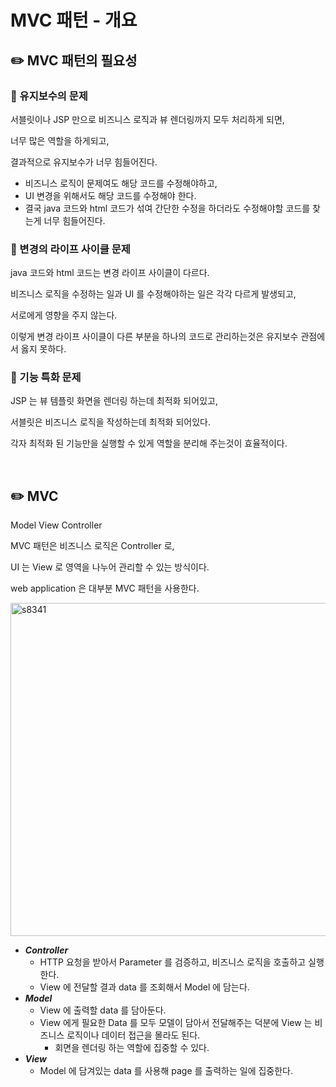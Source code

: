 # MVC 패턴 - 개요

## ✏️ MVC 패턴의 필요성

### 📍 유지보수의 문제

서블릿이나 JSP 만으로 비즈니스 로직과 뷰 렌더링까지 모두 처리하게 되면,

너무 많은 역할을 하게되고,

결과적으로 유지보수가 너무 힘들어진다.

- 비즈니스 로직이 문제여도 해당 코드를 수정해야하고,
- UI 변경을 위해서도 해당 코드를 수정해야 한다.
- 결국 java 코드와 html 코드가 섞여 간단한 수정을 하더라도 수정해야할 코드를 찾는게 너무 힘들어진다.

### 📍 변경의 라이프 사이클 문제

java 코드와 html 코드는 변경 라이프 사이클이 다르다.

비즈니스 로직을 수정하는 일과 UI 를 수정해야하는 일은 각각 다르게 발생되고,

서로에게 영향을 주지 않는다.

이렇게 변경 라이프 사이클이 다른 부분을 하나의 코드로 관리하는것은 유지보수 관점에서 옳지 못하다.

### 📍 기능 특화 문제

JSP 는 뷰 템플릿 화면을 렌더링 하는데 최적화 되어있고,

서블릿은 비즈니스 로직을 작성하는데 최적화 되어있다.

각자 최적화 된 기능만을 실행할 수 있게 역할을 분리해 주는것이 효율적이다.

<br>

## ✏️ MVC
Model View Controller

MVC 패턴은 비즈니스 로직은 Controller 로,

UI 는 View 로 영역을 나누어 관리할 수 있는 방식이다.

web application 은 대부분 MVC 패턴을 사용한다.

<img width="533" alt="s8341" src="https://user-images.githubusercontent.com/115536240/218895038-2e067b56-8a3a-4967-8c6f-d9937e3009d6.png">


- ***Controller***
    - HTTP 요청을 받아서 Parameter 를 검증하고, 비즈니스 로직을 호출하고 실행한다.
    - View 에 전달할 결과 data 를 조회해서 Model 에 담는다.
- ***Model***
    - View 에 출력할 data 를 담아둔다.
    - View 에게 필요한 Data 를 모두 모델이 담아서 전달해주는 덕분에 View 는 비즈니스 로직이나 데이터 접근을 몰라도 된다.
        - 회면을 렌더링 하는 역할에 집중할 수 있다.
- ***View***
    - Model 에 담겨있는 data 를 사용해 page 를 출력하는 일에 집중한다.
